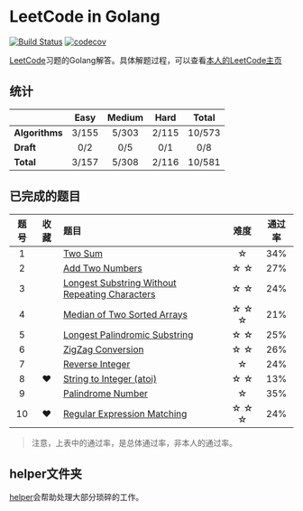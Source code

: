 # LeetCode in Golang 
[![Build Status](https://www.travis-ci.org/aQuaYi/LeetCode-in-Golang.svg?branch=master)](https://www.travis-ci.org/aQuaYi/LeetCode-in-Golang)
[![codecov](https://codecov.io/gh/aQuaYi/LeetCode-in-Golang/branch/master/graph/badge.svg)](https://codecov.io/gh/aQuaYi/LeetCode-in-Golang)

[LeetCode](leetcode.com)习题的Golang解答。具体解题过程，可以查看[本人的LeetCode主页](https://leetcode.com/aQuaYi/)


## 统计
||Easy|Medium|Hard|Total|
|:--|:--:|:--:|:--:|:--:|
|**Algorithms**|3/155|5/303|2/115|10/573|
|**Draft**|0/2|0/5|0/1|0/8|
|**Total**|3/157|5/308|2/116|10/581|


## 已完成的题目
|题号|收藏|题目|难度|通过率|
|:-:|:-:|:-- | :-: | :-: |
|1||[Two Sum](./algorithms/0001.two-sum)|☆|34%|
|2||[Add Two Numbers](./algorithms/0002.add-two-numbers)|☆ ☆|27%|
|3||[Longest Substring Without Repeating Characters](./algorithms/0003.longest-substring-without-repeating-characters)|☆ ☆|24%|
|4||[Median of Two Sorted Arrays](./algorithms/0004.median-of-two-sorted-arrays)|☆ ☆ ☆|21%|
|5||[Longest Palindromic Substring](./algorithms/0005.longest-palindromic-substring)|☆ ☆|25%|
|6||[ZigZag Conversion](./algorithms/0006.zigzag-conversion)|☆ ☆|26%|
|7||[Reverse Integer](./algorithms/0007.reverse-integer)|☆|24%|
|8|❤|[String to Integer (atoi)](./algorithms/0008.string-to-integer-atoi)|☆ ☆|13%|
|9||[Palindrome Number](./algorithms/0009.palindrome-number)|☆|35%|
|10|❤|[Regular Expression Matching](./algorithms/0010.regular-expression-matching)|☆ ☆ ☆|24%|
>注意，上表中的通过率，是总体通过率，非本人的通过率。
## helper文件夹
[helper](./helper)会帮助处理大部分琐碎的工作。
